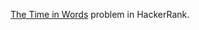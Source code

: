 [The Time in Words](https://www.hackerrank.com/challenges/the-time-in-words) problem in HackerRank.
